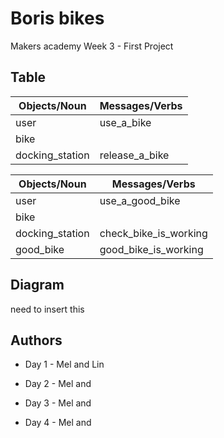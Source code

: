 # Boris bikes

Makers academy Week 3 - First Project


## Table
 
| Objects/Noun   | Messages/Verbs |
| -------------  | -------------  |
| user           | use_a_bike     |
| bike           |                |
| docking_station| release_a_bike |


| Objects/Noun   | Messages/Verbs        |
| -------------  | -------------         |
| user           | use_a_good_bike       |
| bike           |                       |
| docking_station| check_bike_is_working |
| good_bike      | good_bike_is_working  |


## Diagram

need to insert this


## Authors

- Day 1 - Mel and Lin

- Day 2 - Mel and 

- Day 3 - Mel and 

- Day 4 - Mel and